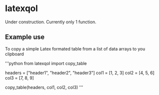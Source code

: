 # latexqol

Under construction. Currently only 1 function.

## Example use

To copy a simple Latex formated table from a list of data arrays to you clipboard

'''python
from latexqol import copy_table

headers = ["header1", "header2", "header3"]
col1 = [1, 2, 3]
col2 = [4, 5, 6]
col3 = [7, 8, 9]

copy_table(headers, col1, col2, col3)
'''
